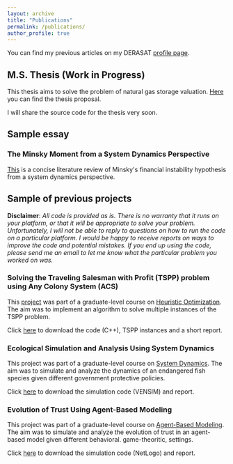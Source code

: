 ```yaml
---
layout: archive
title: "Publications"
permalink: /publications/
author_profile: true
---
```



You can find my previous articles on my DERASAT [profile page](https://www.derasat.org.bh/research-analysis/experts/abdulaziz-aldosseri/).

## M.S. Thesis (Work in Progress)
This thesis aims to solve the problem of natural gas storage valuation. [Here](https:///abdulaziz-aldoseri.github.io/files/MS_thesis/Proposal.pdf) you can find the thesis proposal.

I will share the source code for the thesis very soon.

## Sample essay
### The Minsky Moment from a System Dynamics Perspective
[This](https:///abdulaziz-aldoseri.github.io/files/SD/Minsky.pdf) is a concise literature review of Minsky's financial instability hypothesis from a system dynamics perspective.


## Sample of previous projects
**Disclaimer**: _All code is provided as is. There is no warranty that it runs on your platform, or that it will be appropriate to solve your problem. Unfortunately, I will not be able to reply to questions on how to run the code on a particular platform. I would be happy to receive reports on ways to improve the code and potential mistakes. If you end up using the code, please send me an email to let me know what the particular problem you worked on was._

### Solving the Traveling Salesman with Profit (TSPP) problem using Any Colony System (ACS)
This [project](https:///abdulaziz-aldoseri.github.io/files/TSPP_ACS/Project.pdf) was part of a graduate-level course on [Heuristic Optimization](https:///abdulaziz-aldoseri.github.io/files/TSPP_ACS/IE_517_syllabus.PDF). The aim was to implement an algorithm to solve multiple instances of the TSPP problem.

Click [here](https:///abdulaziz-aldoseri.github.io/files/TSPP_ACS/TSPP.rar) to download the code (C++), TSPP instances and a short report.

### Ecological Simulation and Analysis Using System Dynamics
This project was part of a graduate-level course on [System Dynamics](https:///abdulaziz-aldoseri.github.io/files/SD/IE_550_syllabus.PDF). The aim was to simulate and analyze the dynamics of an endangered fish species given different government protective policies.

Click [here](https:///abdulaziz-aldoseri.github.io/files/SD/Project.rar) to download the simulation code (VENSIM) and report.

### Evolution of Trust Using Agent-Based Modeling
This project was part of a graduate-level course on [Agent-Based Modeling](https:///abdulaziz-aldoseri.github.io/files/ABM/Syllabus.pdf). The aim was to simulate and analyze the evolution of trust in an agent-based model given different behavioral. game-theoritic, settings.

Click [here](https:///abdulaziz-aldoseri.github.io/files/ABM/GroupD.rar) to download the simulation code (NetLogo) and report.




